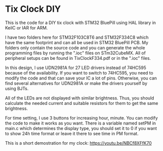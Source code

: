 # Tix Clock DIY
This is the code for a DIY tix clock with STM32 BluePill using HAL library in KeilC or IAR for ARM.

I have two folders here for STM32F103C8T6 and STM32F334C8 which have the same footprint and can all be used in STM32 BluePill PCB. My folders only contain the source code and you can generate the whole programming files by running the ".ioc" files on STm32CubeMX. All of peripheral setups can be found in TixClockF334.pdf or in the ".ioc" files.

In this design, I use UDN2981A for 27 LED drivers instead of 74HC595 because of the availability. If you want to switch to 74HC595, you need to modify the code and that can save your IC a lot of pins. Otherwise, you can find several alternatives for UDN2981A or make the drivers yourself by using BJTs. 

All of the LEDs are not displayed with similar brightness. Thus, you should calculate the needed current and suitable resistors for them to get the same brightness.

For time setting, I use 3 buttons for increasing hour, minute. You can modify the code to make it works as you want. There is a variable named setPM in main.c which determines the display type, you should set it to 0 if you want to show 24h time format or leave it there to see time in PM format.

This is a short demostration for my clock: https://youtu.be/NBCf8XFfK70
